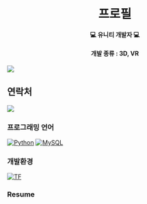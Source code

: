 <h1 align="center">프로필</h1>
<h4 align="center"> 💻 유니티 개발자 💻 </h4>
<h4 align="center"> 개발 종류 : 3D, VR </h4>

[![](https://img.shields.io/badge/개발자_포트폴리오-800000?style=for-the-badge&logo=개발자_포트폴리오&logoColor=white)](https://www.naver.com/)

## 연락처

[![](https://img.shields.io/badge/Gmail-D14836?style=for-the-badge&logo=gmail&logoColor=white)]("https://kyeongsupchoi@gmail.com")

### 프로그래밍 언어

[![Python](https://img.shields.io/badge/-Python-306998?logo=python&logoColor=white&style=for-the-badge)](#)
[![MySQL](https://img.shields.io/badge/MySQL-00758F?style=for-the-badge&logo=mysql&logoColor=white)](#)

### 개발환경

[![TF](https://img.shields.io/badge/TensorFlow-FFA800?style=for-the-badge&logo=tensorflow&logoColor=white)](#) 

### Resume

